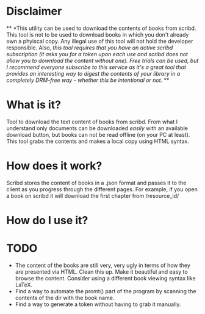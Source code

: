 # Disclaimer #
** *This utility can be used to download the contents of books from scribd. This tool is not to be used to download books in which you don't already own a phyiscal copy. Any illegal use of this tool will not hold the developer responsible.
Also, *this tool requires that you have an active scribd subscription (it asks you for a token upon each use and scribd does not allow you to download the content without one). Free trials can be used, but I recommend everyone subscribe to this service as it's a great tool that provides an interesting way to digest the contents of your library in a completely DRM-free way - whether this be intentional or not.* **

# What is it? #
Tool to download the text content of books from scribd. From what I understand only documents can be downloaded *easily* with an available download button, but books can not be read offline (on your PC at least). This tool grabs the contents and makes a local copy using HTML syntax.

# How does it work? #
Scribd stores the content of books in a .json format and passes it to the client as you progress through the different pages. For example, if you open a book on scribd it will download the first chapter from /resource_id/

# How do I use it? #

# TODO #
* The content of the books are still very, very ugly in terms of how they are presented via HTML. Clean this up. Make it beautiful and easy to browse the content. Consider using a different book viewing syntax like LaTeX.
* Find a way to automate the promt() part of the program by scanning the contents of the dir with the book name.
* Find a way to generate a token without having to grab it manually.
